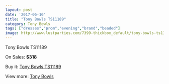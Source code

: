 ```yaml
---
layout: post
date: '2017-06-16'
title: "Tony Bowls TS11189"
category: Tony Bowls
tags: ["dresses","prom","evening","brand","beaded"]
image: http://www.lustparties.com/7399-thickbox_default/tony-bowls-ts11189.jpg
---
```

Tony Bowls TS11189

On Sales: **$318**
<a href="https://www.lustparties.com/en/tony-bowls/2487-tony-bowls-ts11189.html"><amp-img layout="responsive" width="600" height="600" src="//www.lustparties.com/7399-thickbox_default/tony-bowls-ts11189.jpg" alt="Tony Bowls TS11189 0" /></a>
<a href="https://www.lustparties.com/en/tony-bowls/2487-tony-bowls-ts11189.html"><amp-img layout="responsive" width="600" height="600" src="//www.lustparties.com/7402-thickbox_default/tony-bowls-ts11189.jpg" alt="Tony Bowls TS11189 1" /></a>
<a href="https://www.lustparties.com/en/tony-bowls/2487-tony-bowls-ts11189.html"><amp-img layout="responsive" width="600" height="600" src="//www.lustparties.com/7401-thickbox_default/tony-bowls-ts11189.jpg" alt="Tony Bowls TS11189 2" /></a>
<a href="https://www.lustparties.com/en/tony-bowls/2487-tony-bowls-ts11189.html"><amp-img layout="responsive" width="600" height="600" src="//www.lustparties.com/7400-thickbox_default/tony-bowls-ts11189.jpg" alt="Tony Bowls TS11189 3" /></a>

Buy it: [Tony Bowls TS11189](https://www.lustparties.com/en/tony-bowls/2487-tony-bowls-ts11189.html "Tony Bowls TS11189")

View more: [Tony Bowls](https://www.lustparties.com/en/5-tony-bowls "Tony Bowls")